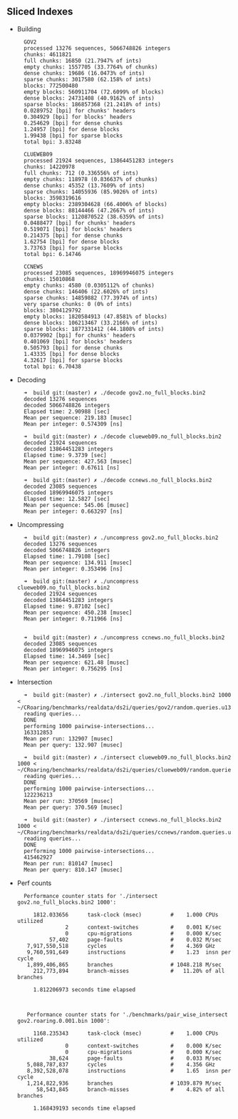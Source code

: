 Sliced Indexes
--------------

- Building
	
		GOV2
		processed 13276 sequences, 5066748826 integers
		chunks: 4611821
		full chunks: 16850 (21.7947% of ints)
		empty chunks: 1557705 (33.7764% of chunks)
		dense chunks: 19686 (16.0473% of ints)
		sparse chunks: 3017580 (62.158% of ints)
		blocks: 772500480
		empty blocks: 560911704 (72.6099% of blocks)
		dense blocks: 24731408 (40.9162% of ints)
		sparse blocks: 186857368 (21.2418% of ints)
		0.0289752 [bpi] for chunks' headers
		0.304929 [bpi] for blocks' headers
		0.254629 [bpi] for dense chunks
		1.24957 [bpi] for dense blocks
		1.99438 [bpi] for sparse blocks
		total bpi: 3.83248

		CLUEWEB09
		processed 21924 sequences, 13864451283 integers                                                                                                
		chunks: 14220978
		full chunks: 712 (0.336556% of ints)
		empty chunks: 118978 (0.836637% of chunks)
		dense chunks: 45352 (13.7609% of ints)
		sparse chunks: 14055936 (85.9026% of ints)
		blocks: 3598319616
		empty blocks: 2389304628 (66.4006% of blocks)
		dense blocks: 88144466 (47.2667% of ints)
		sparse blocks: 1120870522 (38.6359% of ints)
		0.0488477 [bpi] for chunks' headers
		0.519071 [bpi] for blocks' headers
		0.214375 [bpi] for dense chunks
		1.62754 [bpi] for dense blocks
		3.73763 [bpi] for sparse blocks
		total bpi: 6.14746
    
    	CCNEWS
		processed 23085 sequences, 18969946075 integers
		chunks: 15010868
		empty chunks: 4580 (0.0305112% of chunks)
		dense chunks: 146406 (22.6026% of ints)
		sparse chunks: 14859882 (77.3974% of ints)
		very sparse chunks: 0 (0% of ints)
		blocks: 3804129792
		empty blocks: 1820584913 (47.8581% of blocks)
		dense blocks: 106213467 (33.2166% of ints)
		sparse blocks: 1877331412 (44.1808% of ints)
		0.0379902 [bpi] for chunks' headers
		0.401069 [bpi] for blocks' headers
		0.505793 [bpi] for dense chunks
		1.43335 [bpi] for dense blocks
		4.32617 [bpi] for sparse blocks
		total bpi: 6.70438
		
- Decoding

		➜  build git:(master) ✗ ./decode gov2.no_full_blocks.bin2                                                                                                                         
		decoded 13276 sequences                                                                                                                                                           
		decoded 5066748826 integers                                                                                                                                                       
		Elapsed time: 2.90988 [sec]                                                                                                                                                       
		Mean per sequence: 219.183 [musec]                                                                                                                                                
		Mean per integer: 0.574309 [ns] 

		➜  build git:(master) ✗ ./decode clueweb09.no_full_blocks.bin2
		decoded 21924 sequences
		decoded 13864451283 integers
		Elapsed time: 9.3739 [sec]
		Mean per sequence: 427.563 [musec]
		Mean per integer: 0.67611 [ns]
		
		➜  build git:(master) ✗ ./decode ccnews.no_full_blocks.bin2
		decoded 23085 sequences
		decoded 18969946075 integers
		Elapsed time: 12.5827 [sec]
		Mean per sequence: 545.06 [musec]
		Mean per integer: 0.663297 [ns]
		
- Uncompressing

		➜  build git:(master) ✗ ./uncompress gov2.no_full_blocks.bin2                                                                                                                     
		decoded 13276 sequences                                                                                                                                                           
		decoded 5066748826 integers                                                                                                                                                       
		Elapsed time: 1.79108 [sec]
		Mean per sequence: 134.911 [musec]
		Mean per integer: 0.353496 [ns]
		
		➜  build git:(master) ✗ ./uncompress clueweb09.no_full_blocks.bin2                                                                                                                
		decoded 21924 sequences                                                                                                                                                           
		decoded 13864451283 integers                                                                                                                                                      
		Elapsed time: 9.87102 [sec]
		Mean per sequence: 450.238 [musec]
		Mean per integer: 0.711966 [ns]


		➜  build git:(master) ✗ ./uncompress ccnews.no_full_blocks.bin2
		decoded 23085 sequences
		decoded 18969946075 integers
		Elapsed time: 14.3469 [sec]
		Mean per sequence: 621.48 [musec]
		Mean per integer: 0.756295 [ns]

- Intersection

		➜  build git:(master) ✗ ./intersect gov2.no_full_blocks.bin2 1000 < ~/CRoaring/benchmarks/realdata/ds2i/queries/gov2/random.queries.u13276.1K                                     
		reading queries...                                                                                                                                                                
		DONE
		performing 1000 pairwise-intersections...                                                                                                                                         
		163312853
		Mean per run: 132907 [musec]
		Mean per query: 132.907 [musec]
		
		➜  build git:(master) ✗ ./intersect clueweb09.no_full_blocks.bin2 1000 < ~/CRoaring/benchmarks/realdata/ds2i/queries/clueweb09/random.queries.u21924.1K
		reading queries...
		DONE
		performing 1000 pairwise-intersections...                                                                                                                                         
		122236213
		Mean per run: 370569 [musec]
		Mean per query: 370.569 [musec]

		➜  build git:(master) ✗ ./intersect ccnews.no_full_blocks.bin2 1000 < ~/CRoaring/benchmarks/realdata/ds2i/queries/ccnews/random.queries.u23085.1K                                 
		reading queries...                                                                                                                                                                
		DONE                                                                                                                                                                            
		performing 1000 pairwise-intersections...
		415462927
		Mean per run: 810147 [musec]
		Mean per query: 810.147 [musec]

- Perf counts

 		Performance counter stats for './intersect gov2.no_full_blocks.bin2 1000':

	       1812.033656      task-clock (msec)         #    1.000 CPUs utilized          
	                 2      context-switches          #    0.001 K/sec                  
	                 0      cpu-migrations            #    0.000 K/sec                  
	            57,402      page-faults               #    0.032 M/sec                  
	     7,917,550,518      cycles                    #    4.369 GHz                    
	     9,760,591,649      instructions              #    1.23  insn per cycle         
	     1,899,406,865      branches                  # 1048.218 M/sec                  
	       212,773,894      branch-misses             #   11.20% of all branches        
	
	       1.812206973 seconds time elapsed


		       
		 Performance counter stats for './benchmarks/pair_wise_intersect gov2.roaring.0.001.bin 1000':
	
	       1168.235343      task-clock (msec)         #    1.000 CPUs utilized          
	                 0      context-switches          #    0.000 K/sec                  
	                 0      cpu-migrations            #    0.000 K/sec                  
	            38,624      page-faults               #    0.033 M/sec                  
	     5,088,787,837      cycles                    #    4.356 GHz                    
	     8,392,528,078      instructions              #    1.65  insn per cycle         
	     1,214,822,936      branches                  # 1039.879 M/sec                  
	        58,543,845      branch-misses             #    4.82% of all branches        
	
	       1.168439193 seconds time elapsed